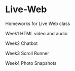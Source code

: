 # Live-Web
Homeworks for Live Web class

Week1
HTML video and audio

Week2
Chatbot

Week3
Scroll Runner

Week4
Photo Snapshots

